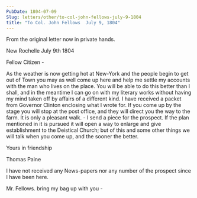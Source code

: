 ```yaml
---
PubDate: 1804-07-09
Slug: letters/other/to-col-john-fellows-july-9-1804
title: "To Col. John Fellows  July 9, 1804"
---
```


   From the original letter now in private hands.

   New Rochelle July 9th 1804

   Fellow Citizen -

   As the weather is now getting hot at New-York and the people begin to get
   out of Town you may as well come up here and help me settle my accounts
   with the man who lives on the place. You will be able to do this better
   than I shall, and in the meantime I can go on with my literary works
   without having my mind taken off by affairs of a different kind. I have
   received a packet from Governor Clinton enclosing what I wrote
   for. If you come up by the stage you will stop at the post office, and they
   will direct you the way to the farm. It is only a pleasant walk. - I send a
   piece for the prospect. If the plan mentioned in it is pursued it will
   open a way to enlarge and give establishment to the Deistical Church; but
   of this and some other things we will talk when you come up, and the
   sooner the better.

   Yours in friendship

   Thomas Paine
   
   I have not received any News-papers nor any number of the prospect since I have 
   been here.
   
   Mr. Fellows. bring my bag up with you -




